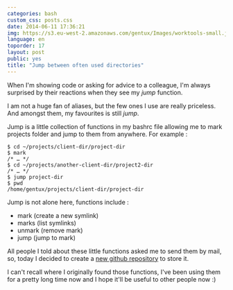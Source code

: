 ```yaml
---
categories: bash
custom_css: posts.css
date: 2014-06-11 17:36:21
img: https://s3.eu-west-2.amazonaws.com/gentux/Images/worktools-small.jpg
language: en
toporder: 17
layout: post
public: yes
title: "Jump between often used directories"
---
```


When I'm showing code or asking for advice to a colleague, I'm always surprised by their reactions when they see my
*jump* function.

I am not a huge fan of aliases, but the few ones I use are really priceless. And amongst them, my favourites is still
*jump*.

Jump is a little collection of functions in my bashrc file allowing me to mark projects folder and jump to them from
anywhere. For example :

    $ cd ~/projects/client-dir/project-dir
    $ mark
    /* … */
    $ cd ~/projects/another-client-dir/project2-dir
    /* … */
    $ jump project-dir
    $ pwd
    /home/gentux/projects/client-dir/project-dir

Jump is not alone here, functions include :

* mark      (create a new symlink)
* marks     (list symlinks)
* unmark    (remove mark)
* jump      (jump to mark)

All people I told about these little functions asked me to send them by mail, so, today I decided to create a 
[new github repository](https://github.com/Gentux/jump) to store it.

I can't recall where I originally found those functions, I've been using them for a pretty long time now and I hope it'll
be useful to other people now :)
